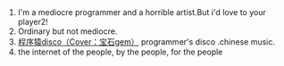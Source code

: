 ##

1. I'm a mediocre programmer and a horrible artist.But i'd love to your player2!
2. Ordinary but not mediocre.
3. [程序猿disco（Cover：宝石gem）](http://music.163.com/outchain/player?type=2&id=1398687705&auto=1) programmer's disco .chinese music.
4. the internet of the people, by the people, for the people
